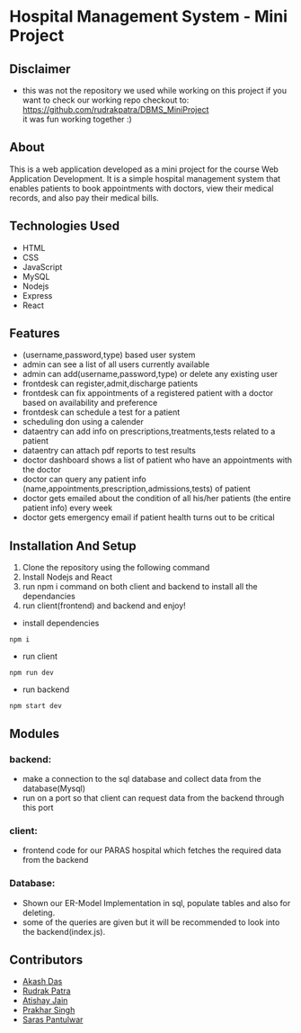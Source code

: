 
# Hospital Management System - Mini Project

## Disclaimer
-   this was not the repository we used while working on this project if you want to check our working repo checkout to: https://github.com/rudrakpatra/DBMS_MiniProject <br>
it was fun working together :)

## About
This is a web application developed as a mini project for the course Web Application Development. It is a simple hospital management system that enables patients to book appointments with doctors, view their medical records, and also pay their medical bills.

## Technologies Used

-   HTML
-   CSS
-   JavaScript
-   MySQL
-   Nodejs
-   Express
-   React

## Features
- (username,password,type) based user system
- admin can see a list of all users currently available
- admin can add(username,password,type) or delete any existing user
- frontdesk can register,admit,discharge patients
- frontdesk can fix appointments of a registered patient with a doctor based on availability and preference
- frontdesk can schedule a test for a patient
- scheduling don using a calender
- dataentry can add info on prescriptions,treatments,tests related to a patient
- dataentry can attach pdf reports to test results
- doctor dashboard shows a list of patient who have an appointments with the doctor
- doctor can query any patient info (name,appointments,prescription,admissions,tests) of patient
- doctor gets emailed about the condition of all his/her patients (the entire patient info) every week
- doctor gets emergency email if patient health turns out to be critical

## Installation And Setup

1. Clone the repository using the following command
2. Install Nodejs and React
3. run npm i command on both client and backend to install all the dependancies
4. run client(frontend) and backend and enjoy!

-   install dependencies
```
npm i
```
-   run client
```
npm run dev
```
-   run backend
```
npm start dev
```

## Modules

### backend:
-   make a connection to the sql database and collect data from the database(Mysql)
-   run on a port so that client can request data from the backend through this port

### client:
-   frontend code for our PARAS hospital which fetches the required data from the backend

### Database:
-   Shown our ER-Model Implementation in sql, populate tables and also for deleting.
-   some of the queries are given but it will be recommended to look into the backend(index.js).

## Contributors

-   [Akash Das](https://github.com/Akash-Das2024)
-   [Rudrak Patra](https://github.com/rudrakpatra)
-   [Atishay Jain](https://github.com/ati-jain)
-   [Prakhar Singh]()
-   [Saras Pantulwar](https://github.com/pantulwars)


